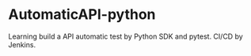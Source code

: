 # AutomaticAPI-python
Learning build a API automatic test by Python SDK and pytest. CI/CD by Jenkins.
